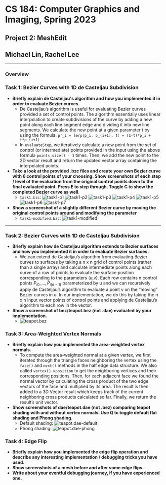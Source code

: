 # CS 184: Computer Graphics and Imaging, Spring 2023

## Project 2: MeshEdit
## Michael Lin, Rachel Lee
 *** 
### Overview
### Task 1: Bezier Curves with 1D de Casteljau Subdivision
- **Briefly explain de Casteljau's algorithm and how you implemented it in order to evaluate Bezier curves.**
    - De Casteljau’s algorithm is useful for evaluating Bezier curves provided a set of control points. The algorithm essentially uses linear interpolation to create subdivisions of the curve by adding a new point along each line segment edge and dividing it into new line segments. We calculate the new point at a given parameter t by using the formula: ```p'_i = lerp(p_i, p_(i+1), t) = (1-t)*p_i + t*p_(i+1)```
    - In ```evaluateStep```, we iteratively calculate a new point from the set of control (or intermediate) points provided in the input using the above formula ```points.size() - 1``` times. Then, we add the new point to the 2D vector result and return the updated vector array containing the interpolated points.
- **Take a look at the provided .bzc files and create your own Bezier curve with 6 control points of your choosing. Show screenshots of each step / level of the evaluation from the original control points down to the final evaluated point. Press E to step through. Toggle C to show the completed Bezier curve as well.**
    - ```task1.bzc```:
    ![task1-p1](./images/task1/task1p1.png)
    ![task1-p2](./images/task1/task1p2.png)
    ![task1-p3](./images/task1/task1p3.png)
    ![task1-p4](./images/task1/task1p4.png)
    ![task1-p5](./images/task1/task1p5.png)
    ![task1-p6](./images/task1/task1p6.png)
    ![task1-p7](./images/task1/task1p7.png)
- **Show a screenshot of a slightly different Bezier curve by moving the original control points around and modifying the parameter**
    - ```task1-modified.bzc```:
    ![task1-modified](./images/task1/task1-modified.png)
 *** 
### Task 2: Bezier Curves with 1D de Casteljau Subdivision
- **Briefly explain how de Casteljau algorithm extends to Bezier surfaces and how you implemented it in order to evaluate Bezier surfaces.**
    - We can extend de Casteljau’s algorithm from evaluating Bezier curves to surfaces by taking a n x n grid of control points (rather than a single array) and calculate intermediate points along each curve of a row of points to evaluate the surface position corresponding to the parameters (u,v). Each row contains n control points ${P_{i0}, …, P_{i(n-1)}}$ parameterized by u and we can recursively apply de Casteljau’s algorithm to evaluate a point v on the “moving” Bezier curves in u. In our implementation, we do this by taking the n x n input vector points of control points and applying de Casteljau’s algorithm to each row in the vector.
- **Show a screenshot of bez/teapot.bez (not .dae) evaluated by your implementation.**
    - ![teapot.bez](./images/task2.png)


### Task 3: Area-Weighted Vertex Normals
- **Briefly explain how you implemented the area-weighted vertex normals.**
    - To compute the area-weighted normal at a given vertex, we first iterated through the triangle faces neighboring the vertex using the ```face()``` and ```next()``` methods in the half edge data structure. We also called ```vertex()->position``` to get the neighboring vertices and their corresponding positions. Then, for each adjacent face we found the normal vector by calculating the cross product of the two edge vectors of the face and multiplied by its area. The result is then added to a 3D Vector result which keeps track of the current neighboring cross products calculated so far. Finally, we return the result’s unit vector. 
- **Show screenshots of dae/teapot.dae (not .bez) comparing teapot shading with and without vertex normals. Use Q to toggle default flat shading and Phong shading.**
    - Default shading:
        ![teapot.dae-default](./images/task3/task3-default.png)
    - Phong shading:
        ![teapot.dae-phong](./images/task3/task3-shading.png)

### Task 4: Edge Flip
- **Briefly explain how you implemented the edge flip operation and describe any interesting implementation / debugging tricks you have used.**
- **Show screenshots of a mesh before and after some edge flips.**
- **Write about your eventful debugging journey, if you have experienced one.**
